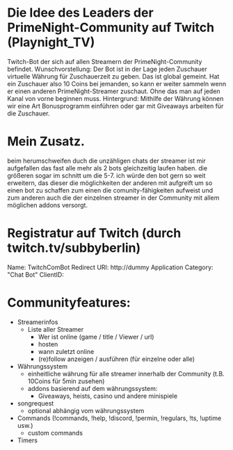 # Die Idee des Leaders der PrimeNight-Community auf Twitch (Playnight_TV)
Twitch-Bot der sich auf allen Streamern der PrimeNight-Community befindet.
Wunschvorstellung:  Der Bot ist in der Lage jeden Zuschauer virtuelle Währung für Zuschauerzeit zu geben. Das ist global gemeint. Hat ein Zuschauer also 10 Coins bei jemanden, so kann er weiter sammeln wenn er einen anderen PrimeNight-Streamer zuschaut. Ohne das man auf jeden Kanal von vorne beginnen muss.
Hintergrund:  Mithilfe der Währung können wir eine Art Bonusprogramm einführen oder gar mit Giveaways arbeiten für die Zuschauer.

# Mein Zusatz.
beim herumschweifen duch die unzähligen chats der streamer ist mir aufgefallen das fast alle mehr als 2 bots gleichzeitig laufen haben. die größeren sogar im schnitt um die 5-7. ich würde den bot gern so weit erweitern, das dieser die möglichkeiten der anderen mit aufgreift um so einen bot zu schaffen zum einen die comunity-fähigkeiten aufweist und zum anderen auch die der einzelnen streamer in der Community mit allem möglichen addons versorgt.

# Registratur auf Twitch (durch twitch.tv/subbyberlin)
  Name: TwitchComBot
  Redirect URI: http://dummy
  Application Category: "Chat Bot"
  ClientID:<clientid>

# Communityfeatures:
* Streamerinfos
  - Liste aller Streamer
    - Wer ist online (game / title / Viewer / url)
    - hosten
    - wann zuletzt online
    - (re)follow anzeigen / ausführen (für einzelne oder alle)
* Währungssystem
  - einheitliche währung für alle streamer innerhalb der Community (t.B. 10Coins für 5min zusehen)
  - addons basierend auf dem währungssystem:
    - Giveaways, heists, casino und andere minispiele
* songrequest
  - optional abhängig vom währungssystem
* Commands (!commands, !help, !discord, !permin, !regulars, !ts, !uptime usw.)
  - custom commands
* Timers
